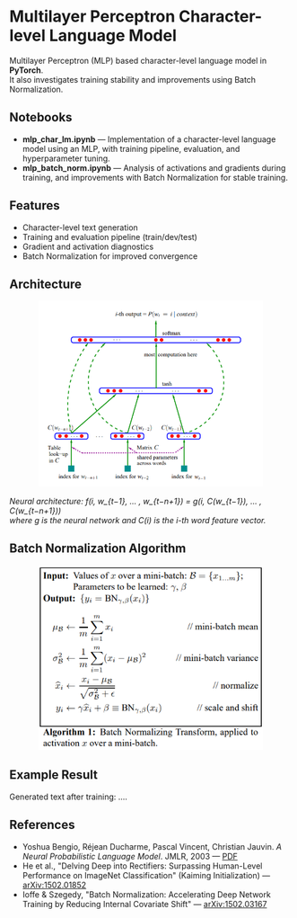 # Multilayer Perceptron Character-level Language Model

Multilayer Perceptron (MLP) based character-level language model in **PyTorch**.  
It also investigates training stability and improvements using Batch Normalization.

## Notebooks
- **mlp_char_lm.ipynb** — Implementation of a character-level language model using an MLP, with training pipeline, evaluation, and hyperparameter tuning.  
- **mlp_batch_norm.ipynb** — Analysis of activations and gradients during training, and improvements with Batch Normalization for stable training.  

## Features
- Character-level text generation  
- Training and evaluation pipeline (train/dev/test)  
- Gradient and activation diagnostics  
- Batch Normalization for improved convergence

## Architecture

<p align="center">
  <img src="images/architecture.png" alt="Neural architecture" width="400"/>
</p>


*Neural architecture: f(i, w_{t−1}, … , w_{t−n+1}) = g(i, C(w_{t−1}), … , C(w_{t−n+1}))  
where g is the neural network and C(i) is the i-th word feature vector.*


## Batch Normalization Algorithm

<p align="center">
  <img src="images/bnalgo.png" alt="Batch Normalization Algorithm" width="400"/>
</p>


## Example Result
Generated text after training:
....




## References
- Yoshua Bengio, Réjean Ducharme, Pascal Vincent, Christian Jauvin. *A Neural Probabilistic Language Model*. JMLR, 2003 — [PDF](https://www.jmlr.org/papers/volume3/bengio03a/bengio03a.pdf)
- He et al., "Delving Deep into Rectifiers: Surpassing Human-Level Performance on ImageNet Classification" (Kaiming Initialization) — [arXiv:1502.01852](https://arxiv.org/abs/1502.01852)  
- Ioffe & Szegedy, "Batch Normalization: Accelerating Deep Network Training by Reducing Internal Covariate Shift" — [arXiv:1502.03167](https://arxiv.org/abs/1502.03167)  
